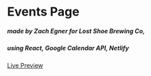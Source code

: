 # Events Page
##### made by Zach Egner for Lost Shoe Brewing Co,
##### using React, Google Calendar API, Netlify
[Live Preview](https://lostshoeeventscal.netlify.app/)
